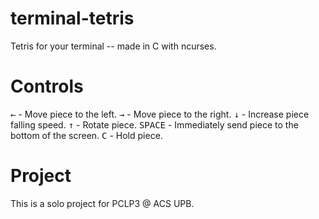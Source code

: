 # terminal-tetris
Tetris for your terminal -- made in C with ncurses.

# Controls
<kbd>←</kbd> - Move piece to the left.
<kbd>→</kbd> - Move piece to the right.
<kbd>↓</kbd> - Increase piece falling speed.
<kbd>↑</kbd> - Rotate piece.
<kbd>SPACE</kbd> - Immediately send piece to the bottom of the screen.
<kbd>C</kbd> - Hold piece.

# Project
This is a solo project for PCLP3 @ ACS UPB.
